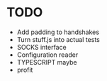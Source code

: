 # TODO

* Add padding to handshakes
* Turn stuff.js into actual tests
* SOCKS interface
* Configuration reader
* TYPESCRIPT maybe
* profit
